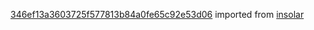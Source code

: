 [346ef13a3603725f577813b84a0fe65c92e53d06](https://github.com/insolar/insolar/commit/346ef13a3603725f577813b84a0fe65c92e53d06) imported from [insolar](https://github.com/insolar/insolar)

